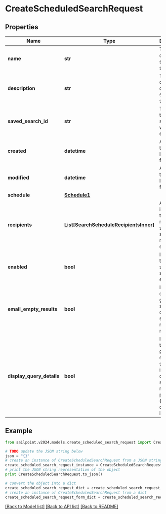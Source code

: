 # CreateScheduledSearchRequest


## Properties

Name | Type | Description | Notes
------------ | ------------- | ------------- | -------------
**name** | **str** | The name of the scheduled search.  | [optional] 
**description** | **str** | The description of the scheduled search.  | [optional] 
**saved_search_id** | **str** | The ID of the saved search that will be executed. | 
**created** | **datetime** | A date-time in ISO-8601 format | [optional] [readonly] 
**modified** | **datetime** | A date-time in ISO-8601 format | [optional] [readonly] 
**schedule** | [**Schedule1**](Schedule1.md) |  | 
**recipients** | [**List[SearchScheduleRecipientsInner]**](SearchScheduleRecipientsInner.md) | A list of identities that should receive the scheduled search report via email. | 
**enabled** | **bool** | Indicates if the scheduled search is enabled.  | [optional] [default to False]
**email_empty_results** | **bool** | Indicates if email generation should occur when search returns no results.  | [optional] [default to False]
**display_query_details** | **bool** | Indicates if the generated email should include the query and search results preview (which could include PII).  | [optional] [default to False]

## Example

```python
from sailpoint.v2024.models.create_scheduled_search_request import CreateScheduledSearchRequest

# TODO update the JSON string below
json = "{}"
# create an instance of CreateScheduledSearchRequest from a JSON string
create_scheduled_search_request_instance = CreateScheduledSearchRequest.from_json(json)
# print the JSON string representation of the object
print CreateScheduledSearchRequest.to_json()

# convert the object into a dict
create_scheduled_search_request_dict = create_scheduled_search_request_instance.to_dict()
# create an instance of CreateScheduledSearchRequest from a dict
create_scheduled_search_request_form_dict = create_scheduled_search_request.from_dict(create_scheduled_search_request_dict)
```
[[Back to Model list]](../README.md#documentation-for-models) [[Back to API list]](../README.md#documentation-for-api-endpoints) [[Back to README]](../README.md)


